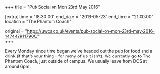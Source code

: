 +++
title = "Pub Social on Mon 23rd May 2016"

[extra]
time = "18:30:00"
end_date = "2016-05-23"
end_time = "21:00:00"
location = "The Phantom Coach"

original = "https://uwcs.co.uk/events/pub-social-on-mon-23rd-may-2016-1474489117900/"    
+++

Every Monday since time began we’ve headed out the pub for food and a drink (if that’s your thing – for many of us it isn’t). We currently go to The Phantom Coach, just outside of campus. We usually leave from DCS at around 6pm.

